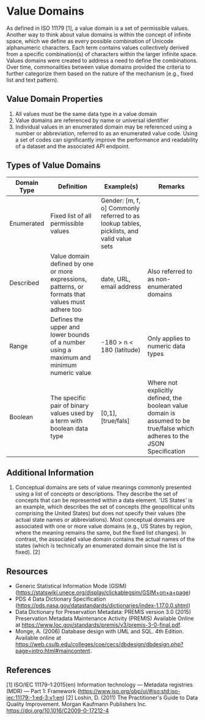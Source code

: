 # Value Domains
As defined in ISO 11179 [1], a value domain is a set of permissible values. Another way to think about value domains is within the concept of infinite space, which we define as every possible combination of Unicode alphanumeric characters. 
Each term contains values collectively derived from a specific combination(s) of characters within the larger infinite space. Values domains were created to address a need to define the combinations. Over time, commonalities between value domains provided the criteria to further categorize them based on the nature of the mechanism (e.g., fixed list and text pattern).

## Value Domain Properties 
1. All values must be the same data type in a value domain
2. Value domains are referenced by name or universal identifier
3. Individual values in an enumerated domain may be referenced using a number or abbreviation, referred to as an enumerated value code. Using a set of codes can significantly improve the performance and readability of a dataset and the associated API endpoint.

## Types of Value Domains
| Domain Type | Definition | Example(s) | Remarks |
| ----------- | ---------- | ---------- | ------- |
| Enumerated  | Fixed list of all permissible values | Gender: [m, f, o] Commonly referred to as lookup tables, picklists, and valid value sets |
| Described   | Value domain defined by one or more expressions, patterns, or formats that values must adhere too | date, URL, email address  | Also referred to as non-enumerated domains |
| Range | Defines the upper and lower bounds of a number using a maximum and minimum numeric value | -180 > n < 180 (latitude) | Only applies to numeric data types |
| Boolean | The specific pair of binary values used by a term with boolean data type | [0,1], [true/fals] | Where not explicitly defined, the boolean value domain is assumed to be true/false which adheres to the JSON Specification |

## Additional Information
1. Conceptual domains are sets of value meanings commonly presented using a list of concepts or descriptions. They describe the set of concepts that can be represented within a data element. 'US States' is an example, which describes the set of concepts (the geopolitical units comprising the United States) but does not specify their values (the actual state names or abbreviations). Most conceptual domains are associated with one or more value domains (e.g., US States by region, where the meaning remains the same, but the fixed list changes). In contrast, the associated value domain contains the actual names of the states (which is technically an enumerated domain since the list is fixed). [2]

## Resources
* Generic Statistical Information Mode (GSIM) (https://statswiki.unece.org/display/clickablegsim/GSIM+on+a+page)
* PDS 4 Data Dictionary Specification (https://pds.nasa.gov/datastandards/dictionaries/index-1.17.0.0.shtml)
* Data Dictionary for Preservation Metadata: PREMIS version 3.0 (2015) Preservation Metadata Maintenance Activity (PREMIS) Available Online at https://www.loc.gov/standards/premis/v3/premis-3-0-final.pdf.
* Monge, A. (2006) Database design with UML and SQL. 4th Edition. Available online at https://web.csulb.edu/colleges/coe/cecs/dbdesign/dbdesign.php?page=intro.html#maincontent.

## References  
[1] ISO/IEC 11179-1:2015(en) Information technology — Metadata registries (MDR) — Part 1: Framework (https://www.iso.org/obp/ui/#iso:std:iso-iec:11179:-1:ed-3:v1:en) 
[2] Loshin, D. (2011) The Practitioner's Guide to Data Quality Improvement. Morgan Kaufmann Publishers Inc. https://doi.org/10.1016/C2009-0-17212-4
